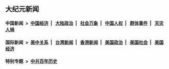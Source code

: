 ## 大纪元新闻

#### 中国新闻 &nbsp;>&nbsp; [中国经济](indexes/ncid283/README.md?10101645) &nbsp;| &nbsp; [大陆政治](indexes/ncid277/README.md?10101645) &nbsp;| &nbsp; [社会万象](indexes/ncid282/README.md?10101645) &nbsp;| &nbsp; [中国人权](indexes/ncid278/README.md?10101645) &nbsp;| &nbsp; [群体事件](indexes/ncid279/README.md?10101645) &nbsp;| &nbsp; [天灾人祸](indexes/ncid280/README.md?10101645)

#### 国际新闻 &nbsp;>&nbsp; [美中关系](indexes/nf1412576/README.md?10101645) &nbsp;| &nbsp; [台湾新闻](indexes/ncid1349361/README.md?10101645) &nbsp;| &nbsp; [香港新闻](indexes/ncid1349362/README.md?10101645) &nbsp;| &nbsp; [美国政治](indexes/ncid1078159/README.md?10101645) &nbsp;| &nbsp; [美国社会](indexes/ncid1078160/README.md?10101645) &nbsp;| &nbsp; [美国经济](indexes/ncid1078158/README.md?10101645)

#### 特别专题 &nbsp;>&nbsp; [中共百年历史](https://github.com/easy2view/epoch-special/blob/master/README.md?10101645)  
